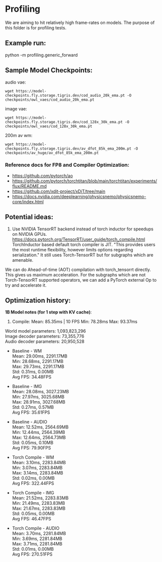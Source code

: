 # Profiling

We are aiming to hit relatively high frame-rates on models. The purpose of this folder is for profiling tests.

## Example run:
python -m profiling.generic_forward

## Sample Model Checkpoints:
audio vae:
```
wget https://model-checkpoints.fly.storage.tigris.dev/cod_audio_20k_ema.pt -O checkpoints/owl_vaes/cod_audio_20k_ema.pt
```
image vae:
```
wget https://model-checkpoints.fly.storage.tigris.dev/cod_128x_30k_ema.pt -O checkpoints/owl_vaes/cod_128x_30k_ema.pt
```
200m av wm:
```
wget https://model-checkpoints.fly.storage.tigris.dev/av_dfot_85k_ema_200m.pt -O checkpoints/av_huge/av_dfot_85k_ema_200m.pt
```

### Reference docs for FP8 and Compiler Optimization:
* https://github.com/pytorch/ao
* https://github.com/pytorch/torchtitan/blob/main/torchtitan/experiments/flux/README.md
* https://github.com/xdit-project/xDiT/tree/main
* https://docs.nvidia.com/deeplearning/physicsnemo/physicsnemo-core/index.html

## Potential ideas:
1. Use NVIDIA TensorRT backend instead of torch inductor for speedups on NVIDIA GPUs.
https://docs.pytorch.org/TensorRT/user_guide/torch_compile.html
TorchInductor based default torch compiler is JIT. "This provides users the most runtime flexibility, however limits options regarding serialization."
It still uses Torch-TensorRT but for subgraphs which are amenable.

We can do Ahead-of-time (AOT) compilation with torch_tensorrt directly. This gives us maximum acceleration.
For the subgraphs which are not Torch-TensorRT supported operators, we can add a PyTorch external Op to try and accelerate it.

## Optimization history:
**1B Model notes (for 1 step with KV cache)**:
1. Compile:
Mean: 85.35ms | 10 FPS
Min: 78.28ms
Max: 93.37ms

World model parameters: 1,093,823,296    
Image decoder parameters: 73,355,776    
Audio decoder parameters: 20,950,528    

*  Baseline - WM    
Mean: 29.00ms, 2291.17MB    
Min: 28.68ms, 2291.17MB    
Max: 29.73ms, 2291.17MB    
Std: 0.31ms, 0.00MB    
Avg FPS: 34.48FPS

*  Baseline - IMG    
Mean: 28.08ms, 3027.23MB    
Min: 27.97ms, 3025.68MB    
Max: 28.91ms, 3027.68MB    
Std: 0.27ms, 0.57MB    
Avg FPS: 35.61FPS

*  Baseline - AUDIO    
Mean: 12.52ms, 2564.69MB    
Min: 12.44ms, 2564.39MB    
Max: 12.64ms, 2564.73MB    
Std: 0.05ms, 0.10MB    
Avg FPS: 79.90FPS



*  Torch Compile - WM    
Mean: 3.10ms, 2283.84MB    
Min: 3.07ms, 2283.84MB    
Max: 3.14ms, 2283.84MB    
Std: 0.02ms, 0.00MB    
Avg FPS: 322.44FPS


*  Torch Compile - IMG    
Mean: 21.52ms, 2283.83MB    
Min: 21.49ms, 2283.83MB    
Max: 21.67ms, 2283.83MB    
Std: 0.05ms, 0.00MB    
Avg FPS: 46.47FPS

*  Torch Compile - AUDIO    
Mean: 3.70ms, 2281.84MB    
Min: 3.69ms, 2281.84MB    
Max: 3.71ms, 2281.84MB    
Std: 0.01ms, 0.00MB    
Avg FPS: 270.51FPS
